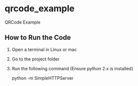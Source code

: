 # qrcode_example
QRCode Example

## How to Run the Code ##
1. Open a terminal in Linux or mac
2. Go to the project folder
3. Run the following command (Ensure python 2.x is installed)

	python -m SimpleHTTPServer
